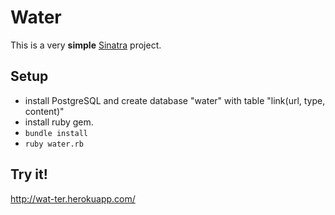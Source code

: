 # Water

This is a very __simple__ [Sinatra](http://www.sinatrarb.com/) project.

## Setup
* install PostgreSQL and create database "water" with table "link(url, type, content)"
* install ruby gem.
* `bundle install`
* `ruby water.rb`

## Try it!
http://wat-ter.herokuapp.com/

